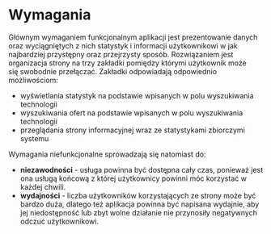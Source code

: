 # Wymagania

Głównym wymaganiem funkcjonalnym aplikacji jest prezentowanie
danych oraz wyciągniętych z nich statystyk i informacji użytkownikowi
w jak najbardziej przystępny oraz przejrzysty sposób. Rozwiązaniem jest
organizacja strony na trzy zakładki pomiędzy którymi użytkownik może się swobodnie
przełączać. Zakładki odpowiadają odpowiednio możliwościom:

+ wyświetlania statystyk na podstawie wpisanych w polu wyszukiwania technologii
+ wyszukiwania ofert na podstawie wpisanych w polu wyszukiwania technologii
+ przeglądania strony informacyjnej wraz ze statystykami zbiorczymi systemu


Wymagania niefunkcjonalne sprowadzają się natomiast do:

+ **niezawodności** - usługa powinna być dostępna cały czas, ponieważ
  jest ona usługą końcową z której użytkownicy powinni móc korzystać
  w każdej chwili.
+ **wydajności** - liczba użytkowników korzystających ze strony może być
  bardzo duża, dlatego też aplikacja powinna być napisana wydajnie, aby
  jej niedostępność lub zbyt wolne działanie nie przynosiły negatywnych
  odczuć użytkownikowi.
